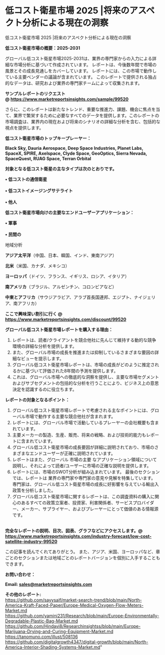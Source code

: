 # 低コスト衛星市場 2025 |将来のアスペクト分析による現在の洞察
 低コスト衛星市場 2025 |将来のアスペクト分析による現在の洞察

<strong><b>低コスト衛星市場の概要：2025-2031</b></strong>

グローバル低コスト衛星市場2025-2031は、業界の専門家からの入力による詳細な市場分析に基づいて作成されています。 レポートは、今後数年間で市場の風景とその成長見通しをカバーしています。 レポートには、この市場で動作している主要ベンダーの議論が含まれています。 このレポートで提供される独占的なデータは、研究および業界の専門家チームによって収集されます。

<strong>サンプルレポートのリクエスト @ <a href=https://www.marketreportsinsights.com/sample/99520>https://www.marketreportsinsights.com/sample/99520</a></strong>

さらに、このレポートは新たなトレンド、重要な推進力、課題、機会に焦点を当て、業界で繁栄するために必要なすべてのデータを提供します。このレポートの市場調査は、業界内の現在および将来のシナリオの詳細な分析を含む、包括的な視点を提供します。

<strong>低コスト衛星市場のトップキープレーヤー：</strong>

<strong>Black Sky, Dauria Aerospace, Deep Space Industries, Planet Labs, SpaceX, SPIRE, Axelspace, Clyde Space, GeoOptics, Sierra Nevada, SpaceQuest, RUAG Space, Terran Orbital</strong>

<strong><b>対象となる低コスト衛星の主なタイプは次のとおりです。</b></strong>

<strong>• 低コストの通信衛星<br><br>• 低コストイメージングサテライト<br><br>• 他人</strong>

<strong><b>低コスト衛星市場向けの主要なエンドユーザーアプリケーション：</b></strong>

<strong>• 軍事<br><br>• 民間の</strong>

 地域分析

<strong><b>アジア太平洋</b></strong>（中国、日本、韓国、インド、東南アジア）

<strong><b>北米</b></strong>（米国、カナダ、メキシコ）

<strong><b>ヨーロッパ</b></strong>（ドイツ、フランス、イギリス、ロシア、イタリア）

<strong><b>南アメリカ</b></strong>（ブラジル、アルゼンチン、コロンビアなど）

<strong><b>中東とアフリカ</b></strong>（サウジアラビア、アラブ首長国連邦、エジプト、ナイジェリア、南アフリカ）

<strong>ここで興味深い割引に行く @ <a href=https://www.marketreportsinsights.com/discount/99520>https://www.marketreportsinsights.com/discount/99520</a></strong>

<strong><b>グローバル低コスト衛星市場レポートを購入する理由：</b></strong>
<ol>
  <li>レポートは、読者/クライアントを競合他社に先んじて維持する動的な競争環境の詳細な分析を提供します。</li>
  <li>また、グローバル市場の成長を推進または抑制しているさまざまな要因の詳細なビューを提示します。</li>
  <li>グローバル低コスト衛星市場レポートは、市場の成長がどのように推定されるかに基づいて評価された8年間の予測を提供します。</li>
  <li>これは、グローバル市場への徹底的な洞察を提供し、主要な市場セグメントおよびサブセグメントの包括的な分析を行うことにより、ビジネス上の意思決定を認識するのに役立ちます。</li>
</ol>
<strong><b>レポートの対象となるポイント：</b></strong>
<ol>
  <li>グローバル低コスト衛星市場レポートで考慮される主なポイントには、グローバル市場で動作する主要な競合他社が含まれます。</li>
  <li>レポートには、グローバル市場で活動しているプレーヤーの会社概要も含まれています。</li>
  <li>主要メーカーの製造、生産、販売、将来の戦略、および技術的能力もレポートに含まれています。</li>
  <li>グローバル低コスト衛星市場の成長要因が詳細に説明されており、市場のさまざまなエンドユーザーが正確に説明されています。</li>
  <li>レポートはまた、グローバル 市場の主要 なアプリケーション領域について説明し、それによって読者/ユーザーに市場の正確な説明を提供します。</li>
  <li>レポートには、市場のSWOT分析が組み込まれています。 最後のセクションでは、レポートは 業界の専門家や専門家の意見や見解を特集しています。 専門家は、グローバル低コスト衛星市場の成長に好影響を与えている輸出入政策を分析しました。</li>
  <li>グローバル低コスト衛星市場に関するレポートは、この調査資料の購入に関心のあるすべての政策立案者、投資家、利害関係者、サービスプロバイダー、メーカー、サプライヤー、およびプレーヤーにとって価値のある情報源です。</li>
</ol><br>
<strong>完全なレポートの説明、目次、図表、グラフなどにアクセスします。@ <a href=https://www.marketreportsinsights.com/industry-forecast/low-cost-satellite-industry-99520>https://www.marketreportsinsights.com/industry-forecast/low-cost-satellite-industry-99520</a></strong>

この記事を読んでくれてありがとう。 また、アジア、米国、ヨーロッパなど、章ごとのセクションまたは地域ごとのレポートバージョンを個別に入手することもできます。

<strong><b>お問い合わせ：</b></strong>

<strong>Email: </strong><a href=mailto:sales@marketreportsinsights.com><strong>sales@marketreportsinsights.com</strong></a>

<strong>その他のレポート:</strong>
<br>
<a href=https://github.com/sayysaif/market-search-trend/blob/main/North-America-Kraft-Faced-Paper/Europe-Medical-Oxygen-Flow-Meters-Market.md>https://github.com/sayysaif/market-search-trend/blob/main/North-America-Kraft-Faced-Paper/Europe-Medical-Oxygen-Flow-Meters-Market.md</a>
<br>
<a href=https://github.com/yamini231/Research/blob/main/Europe-Environmentally-Degradable-Plastic-Bag-Market.md>https://github.com/yamini231/Research/blob/main/Europe-Environmentally-Degradable-Plastic-Bag-Market.md</a>
<br>
<a href=https://github.com/Hindavi8/Researchinsightss/blob/main/Europe-Marijuana-Drying-and-Curing-Equipment-Market.md>https://github.com/Hindavi8/Researchinsightss/blob/main/Europe-Marijuana-Drying-and-Curing-Equipment-Market.md</a>
<br>
<a href=https://tanomuno.com/illust/508136>https://tanomuno.com/illust/508136</a>
<br>
<a href=https://github.com/digitalgrowth4347/digital-growth/blob/main/North-America-Interior-Shading-Systems-Market.md>https://github.com/digitalgrowth4347/digital-growth/blob/main/North-America-Interior-Shading-Systems-Market.md</a>"
